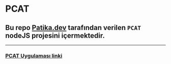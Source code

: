 # PCAT
## Bu repo [Patika.dev](https://www.patika.dev) tarafından verilen `PCAT` nodeJS projesini içermektedir.
---
### [PCAT Uygulaması linki](https://pcat-fa1m.onrender.com/)
